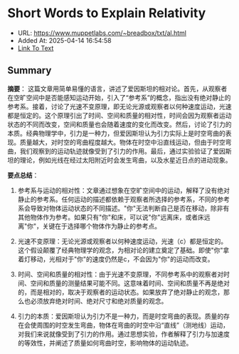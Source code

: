 # Short Words to Explain Relativity
- URL: https://www.muppetlabs.com/~breadbox/txt/al.html
- Added At: 2025-04-14 16:54:58
- [Link To Text](2025-04-14-short-words-to-explain-relativity_raw.md)

## Summary
**摘要**：
这篇文章用简单易懂的语言，讲述了爱因斯坦的相对论。首先，从观察者在空旷空间中是否能感知运动开始，引入了“参考系”的概念，指出没有绝对静止的参考系。接着，讨论了光速不变原理，即无论光源或观察者以何种速度运动，光速都是恒定的。这个原理引出了时间、空间和质量的相对性，时间会因为观察者运动状态的不同而改变，空间和质量也会随着速度的变化而改变。然后，讨论了引力的本质。经典物理学中，引力是一种力，但爱因斯坦认为引力实际上是时空弯曲的表现。质量越大，对时空的弯曲程度越大。物体在时空中沿直线运动，但由于时空弯曲，我们观察到的运动轨迹就像受到了引力的作用。最后，通过实验验证了爱因斯坦的理论，例如光线在经过太阳附近时会发生弯曲，以及水星近日点的进动现象。

**要点总结**：
1.  参考系与运动的相对性：文章通过想象在空旷空间中的运动，解释了没有绝对静止的参考系。任何运动的描述都依赖于观察者所选择的参考系，不同的参考系会导致对物体运动状态的不同描述。"你"无法判断自己是否在移动，除非有其他物体作为参考。如果只有"你"和床，可以说"你"远离床，或者床远离"你"，关键在于选择哪个物体作为静止的参考点。

2.  光速不变原理：无论光源或观察者以何种速度运动，光速（c）都是恒定的。这个假设颠覆了经典物理学的观念，为相对论的建立奠定了基础。即使"你"拿着灯移动，光相对于"你"的速度仍然是c，不会因为"你"的运动而改变。

3.  时间、空间和质量的相对性：由于光速不变原理，不同参考系中的观察者对时间、空间和质量的测量结果可能不同。这意味着时间、空间和质量不再是绝对的，而是相对的，取决于观察者的运动状态。如果放弃了绝对静止的观念，那么也必须放弃绝对时间、绝对尺寸和绝对质量的观念。

4.  引力的本质：爱因斯坦认为引力不是一种力，而是时空弯曲的表现。质量的存在会使周围的时空发生弯曲，物体在弯曲的时空中沿“直线”（测地线）运动，对我们来说就像受到了引力的作用。通过思想实验，作者解释了引力与加速度的等效性，并阐述了质量如何弯曲时空，影响物体的运动轨迹。


